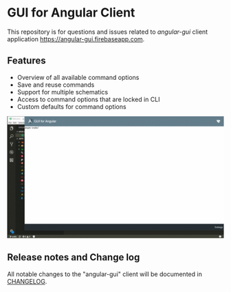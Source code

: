# GUI for Angular Client

This repository is for questions and issues related to *angular-gui* client application https://angular-gui.firebaseapp.com.

## Features

* Overview of all available command options
* Save and reuse commands
* Support for multiple schematics
* Access to command options that are locked in CLI
* Custom defaults for command options

![Alpha release](https://raw.githubusercontent.com/angular-gui/vscode-angular-gui/master/src/images/angular-gui-alpha-0.1.2.gif)

## Release notes and Change log

All notable changes to the "angular-gui" client will be documented in [CHANGELOG](https://github.com/angular-gui/client-angular-gui/blob/master/CHANGELOG.md).
